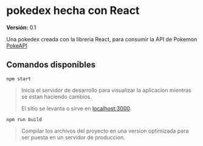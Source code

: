 # pokedex hecha con React

**Versión:** 0.1

Una pokedex creada con la libreria React, para consumir la API de Pokemon [PokeAPI](https://pokeapi.co/)

## Comandos disponibles

 `npm start`

> Inicia el servidor de desarrollo para visualizar la aplicacion mientras se estan haciendo cambios.
>
> El sitio se levanta o sirve en [localhost:3000](http://localhost:3000/).

`npm run build`

> Compilar los archivos del proyecto en una version optimizada para ser puesta en un servidor de produccion.
